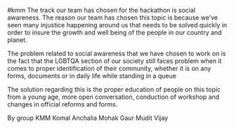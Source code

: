 #kmm
The track our team has chosen for the hackathon is social awareness. The reason our team has chosen this topic is because we’ve seen many injustice happening around us that needs to be solved quickly in order to insure the growth and well being of the people in our country and planet. 

The problem related to social awareness that we have chosen to work on is the fact that the LGBTQA section of our society still faces problem when it comes to proper identification of their community, whether it is on any forms, documents or in daily life while standing in a queue 

The solution regarding this is the proper education of people on this topic from a young age, more open conversation, conduction of workshop and changes in official reforms and forms. 

By group KMM 
Komal Anchalia
Mohak Gaur
Mudit Vijay
